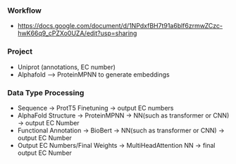 
### Workflow
* https://docs.google.com/document/d/1NPdxfBH7t91a6blf6zrmwZCzc-hwK66q9_cPZXo0UZA/edit?usp=sharing

### Project
* Uniprot (annotations, EC number)
* Alphafold --> ProteinMPNN to generate embeddings

### Data Type Processing
- Sequence -> ProtT5 Finetuning -> output EC numbers
- AlphaFold Structure -> ProteinMPNN -> NN(such as transformer or CNN) -> output EC Number
- Functional Annotation -> BioBert -> NN(such as transformer or CNN) -> output EC Number
- Output EC Numbers/Final Weights -> MultiHeadAttention NN -> final output EC Number
